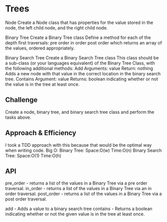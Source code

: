 # Trees
Node
Create a Node class that has properties for the value stored in the node, the left child node, and the right child node.

Binary Tree
  Create a Binary Tree class
    Define a method for each of the depth first traversals:
      pre order
      in order
      post order which returns an array of the values, ordered appropriately.

Binary Search Tree
  Create a Binary Search Tree class
    This class should be a sub-class (or your languages equivalent) of the Binary Tree Class, with the following additional methods:
  Add
    Arguments: value
    Return: nothing
    Adds a new node with that value in the correct location in the binary search tree.
  Contains
    Argument: value
  Returns: boolean indicating whether or not the value is in the tree at least once.

## Challenge
Create a node, binary tree, and binary search tree class and perform the tasks above.

## Approach & Efficiency
I took a TDD approach with this because that would be the optimal way when writing code.
Big O:
  Binary Tree:
    Space:O(w)
    Time:O(n)
  Binary Search Tree:
    Space:O(1)
    Time:O(h)

## API
pre_order - returns a list of the values in a Binary Tree via a pre order traversal.
in_order - returns a list of the values in a Binary Tree via an in order traversal.
post_order - returns a list of the values in a Binary Tree via a post order traversal.

add - Adds a value to a binary search tree
contains - Returns a boolean indicating whether or not the given value is in the tree at least once.

